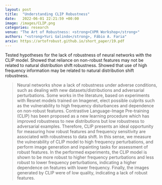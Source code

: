 ```yaml
---
layout: post
title:  "Understanding CLIP Robustness"
date:   2022-06-01 22:21:59 +00:00
image: /images/CLIP.png
categories: research
venue: "The Art of Robustness: <strong>CVPR Workshop</strong>"
authors: "<strong>Yuri Galindo</strong>, Fábio A. Faria"
arxiv: https://artofrobust.github.io/short_paper/19.pdf
---
```


Tested hypotheses for the lack of robustness of neural networks with the CLIP model. Showed that reliance on non-robust features may not be related to natural distribution shift robustness. Showed that use of high frequency information may be related to natural distribution shift robustness.

<blockquote>
  <p>
    Neural networks show a lack of robustness under adverse conditions, such as dealing with new datasets/distributions and adversarial perturbations. Some works in the literature, based on experiments with Resnet models trained on Imagenet, elect possible culprits such as the vulnerability to high frequency disturbances and dependence on non-robust features. Contrastive Language-Image Pre-training (CLIP) has been proposed as a new learning procedure which has improved robustness to new distributions but low robustness to adversarial examples. Therefore, CLIP presents an ideal opportunity for measuring how robust features and frequency sensitivity are associated with robustness to data shift. In this sense, we measure the vulnerability of CLIP model to high frequency perturbations, and perform image generation and inpainting tasks for assessment of robust features. In the performed experiments, the CLIP model is shown to be more robust to higher frequency perturbations and less robust to lower frequency perturbations, indicating a higher  dependence on features with lower frequency. Finally, the images generated by CLIP were of low quality, indicating a lack of robust features.

  </p>
</blockquote>
